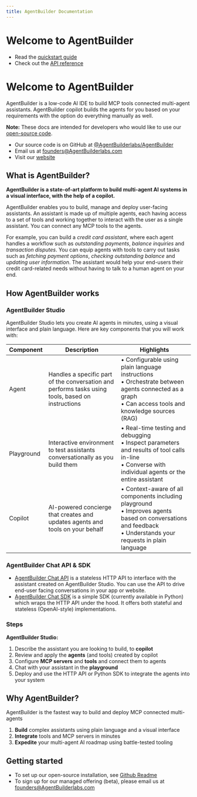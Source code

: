 ```yaml
---
title: AgentBuilder Documentation
---
```


# Welcome to AgentBuilder

- Read the [quickstart guide](quickstart.md)
- Check out the [API reference](api-reference.md)

# Welcome to AgentBuilder

AgentBuilder is a low-code AI IDE to build MCP tools connected multi-agent assistants. AgentBuilder copilot builds the agents for you based on your requirements with the option do everything manually as well.

**Note:** These docs are intended for developers who would like to use our [open-source code](https://github.com/AgentBuilderlabs/AgentBuilder/).

- Our source code is on GitHub at [@AgentBuilderlabs/AgentBuilder](https://github.com/AgentBuilderlabs/AgentBuilder/)
- Email us at [founders@AgentBuilderlabs.com](mailto:founders@AgentBuilderlabs.com)
- Visit our [website](https://www.AgentBuilderlabs.com/)

## What is AgentBuilder?
**AgentBuilder is a state-of-art platform to build multi-agent AI systems in a visual interface, with the help of a copilot.**

AgentBuilder enables you to build, manage and deploy user-facing assistants. An assistant is made up of multiple agents, each having access to a set of tools and working together to interact with the user as a single assistant. You can connect any MCP tools to the agents.

For example, you can build a *credit card assistant*, where each agent handles a workflow such as *outstanding payments*, *balance inquiries* and *transaction disputes*. You can equip agents with tools to carry out tasks such as *fetching payment options*, *checking outstanding balance* and *updating user information*. The assistant would help your end-users their credit card-related needs without having to talk to a human agent on your end.

## How AgentBuilder works

### AgentBuilder Studio
AgentBuilder Studio lets you create AI agents in minutes, using a visual interface and plain language. Here are key components that you will work with:

| Component  | Description | Highlights |
|------------|-------------|------------|
| Agent     | Handles a specific part of the conversation and<br>performs tasks using tools, based on instructions |• Configurable using plain language instructions<br>• Orchestrate between agents connected as a graph<br>• Can access tools and knowledge sources (RAG)|
| Playground | Interactive environment to test assistants<br>conversationally as you build them |• Real-time testing and debugging<br>• Inspect parameters and results of tool calls in-line<br>• Converse with individual agents or the entire assistant|
| Copilot    | AI-powered concierge that creates and<br>updates agents and tools on your behalf |• Context-aware of all components including playground<br>• Improves agents based on conversations and feedback <br>• Understands your requests in plain language|

### AgentBuilder Chat API & SDK
- [AgentBuilder Chat API](/using_the_api) is a stateless HTTP API to interface with the assistant created on AgentBuilder Studio. You can use the API to drive end-user facing conversations in your app or website.
- [AgentBuilder Chat SDK](/using_the_sdk) is a simple SDK (currently available in Python) which wraps the HTTP API under the hood. It offers both stateful and stateless (OpenAI-style) implementations.

### Steps
**AgentBuilder Studio:**

1. Describe the assistant you are looking to build, to **copilot**
2. Review and apply the **agents** (and tools) created by copilot
3. Configure **MCP servers** and **tools** and connect them to agents
4. Chat with your assistant in the **playground**
6. Deploy and use the HTTP API or Python SDK to integrate the agents into your system

## Why AgentBuilder?
AgentBuilder is the fastest way to build and deploy MCP connected multi-agents

1. **Build** complex assistants using plain language and a visual interface
2. **Integrate** tools and MCP servers in minutes
3. **Expedite** your multi-agent AI roadmap using battle-tested tooling

## Getting started

- To set up our open-source installation, see [Github Readme](https://github.com/AgentBuilderlabs/AgentBuilder)
- To sign up for our managed offering (beta), please email us at [founders@AgentBuilderlabs.com](mailto:founders@AgentBuilderlabs.com)